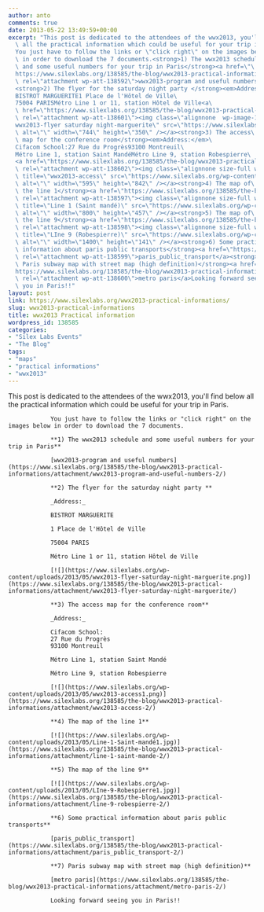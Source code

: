 ```yaml
---
author: anto
comments: true
date: 2013-05-22 13:49:59+00:00
excerpt: "This post is dedicated to the attendees of the wwx2013, you'll find below\
  \ all the practical information which could be useful for your trip in Paris.\
  You just have to follow the links or \"click right\" on the images below\
  \ in order to download the 7 documents.<strong>1) The wwx2013 schedule\
  \ and some useful numbers for your trip in Paris</strong><a href=\"\
  https://www.silexlabs.org/138585/the-blog/wwx2013-practical-informations/attachment/wwx2013-program-and-useful-numbers-2/\"\
  \ rel=\"attachment wp-att-138592\">wwx2013-program and useful numbers</a>\
  <strong>2) The flyer for the saturday night party </strong><em>Address:</em>\
  BISTROT MARGUERITE1 Place de l'Hôtel de Ville\
  75004 PARISMétro Line 1 or 11, station Hôtel de Ville<a\
  \ href=\"https://www.silexlabs.org/138585/the-blog/wwx2013-practical-informations/attachment/wwx2013-flyer-saturday-night-marguerite/\"\
  \ rel=\"attachment wp-att-138601\"><img class=\"alignnone  wp-image-138601\" title=\"\
  wwx2013-flyer saturday night-marguerite\" src=\"https://www.silexlabs.org/wp-content/uploads/2013/05/wwx2013-flyer-saturday-night-marguerite.png\"\
  \ alt=\"\" width=\"744\" height=\"350\" /></a><strong>3) The access\
  \ map for the conference room</strong><em>Address:</em>\
  Cifacom School:27 Rue du Progrès93100 Montreuil\
  Métro Line 1, station Saint MandéMétro Line 9, station Robespierre\
  <a href=\"https://www.silexlabs.org/138585/the-blog/wwx2013-practical-informations/attachment/wwx2013-access-2/\"\
  \ rel=\"attachment wp-att-138602\"><img class=\"alignnone size-full wp-image-138602\"\
  \ title=\"wwx2013-access\" src=\"https://www.silexlabs.org/wp-content/uploads/2013/05/wwx2013-access1.png\"\
  \ alt=\"\" width=\"595\" height=\"842\" /></a><strong>4) The map of\
  \ the line 1</strong><a href=\"https://www.silexlabs.org/138585/the-blog/wwx2013-practical-informations/attachment/line-1-saint-mande-2/\"\
  \ rel=\"attachment wp-att-138597\"><img class=\"alignnone size-full wp-image-138597\"\
  \ title=\"Line 1 (Saint mandé)\" src=\"https://www.silexlabs.org/wp-content/uploads/2013/05/Line-1-Saint-mandé1.jpg\"\
  \ alt=\"\" width=\"800\" height=\"457\" /></a><strong>5) The map of\
  \ the line 9</strong><a href=\"https://www.silexlabs.org/138585/the-blog/wwx2013-practical-informations/attachment/line-9-robespierre-2/\"\
  \ rel=\"attachment wp-att-138598\"><img class=\"alignnone size-full wp-image-138598\"\
  \ title=\"LIne 9 (Robespierre)\" src=\"https://www.silexlabs.org/wp-content/uploads/2013/05/LIne-9-Robespierre1.jpg\"\
  \ alt=\"\" width=\"1400\" height=\"141\" /></a><strong>6) Some practical\
  \ information about paris public transports</strong><a href=\"https://www.silexlabs.org/138585/the-blog/wwx2013-practical-informations/attachment/paris_public_transport-2/\"\
  \ rel=\"attachment wp-att-138599\">paris_public_transport</a><strong>7)\
  \ Paris subway map with street map (high definition)</strong><a href=\"\
  https://www.silexlabs.org/138585/the-blog/wwx2013-practical-informations/attachment/metro-paris-2/\"\
  \ rel=\"attachment wp-att-138600\">metro paris</a>Looking forward seeing\
  \ you in Paris!!"
layout: post
link: https://www.silexlabs.org/wwx2013-practical-informations/
slug: wwx2013-practical-informations
title: wwx2013 Practical information
wordpress_id: 138585
categories:
- "Silex Labs Events"
- "The Blog"
tags:
- "maps"
- "practical informations"
- "wwx2013"
---
```


This post is dedicated to the attendees of the wwx2013, you'll find below all the practical information which could be useful for your trip in Paris.

				You just have to follow the links or "click right" on the images below in order to download the 7 documents.

				**1) The wwx2013 schedule and some useful numbers for your trip in Paris**

				[wwx2013-program and useful numbers](https://www.silexlabs.org/138585/the-blog/wwx2013-practical-informations/attachment/wwx2013-program-and-useful-numbers-2/)

				**2) The flyer for the saturday night party **

				_Address:_

				BISTROT MARGUERITE

				1 Place de l'Hôtel de Ville

				75004 PARIS

				Métro Line 1 or 11, station Hôtel de Ville

				[![](https://www.silexlabs.org/wp-content/uploads/2013/05/wwx2013-flyer-saturday-night-marguerite.png)](https://www.silexlabs.org/138585/the-blog/wwx2013-practical-informations/attachment/wwx2013-flyer-saturday-night-marguerite/)

				**3) The access map for the conference room**

				_Address:_

				Cifacom School:
				27 Rue du Progrès
				93100 Montreuil

				Métro Line 1, station Saint Mandé

				Métro Line 9, station Robespierre

				[![](https://www.silexlabs.org/wp-content/uploads/2013/05/wwx2013-access1.png)](https://www.silexlabs.org/138585/the-blog/wwx2013-practical-informations/attachment/wwx2013-access-2/)

				**4) The map of the line 1**

				[![](https://www.silexlabs.org/wp-content/uploads/2013/05/Line-1-Saint-mandé1.jpg)](https://www.silexlabs.org/138585/the-blog/wwx2013-practical-informations/attachment/line-1-saint-mande-2/)

				**5) The map of the line 9**

				[![](https://www.silexlabs.org/wp-content/uploads/2013/05/LIne-9-Robespierre1.jpg)](https://www.silexlabs.org/138585/the-blog/wwx2013-practical-informations/attachment/line-9-robespierre-2/)

				**6) Some practical information about paris public transports**

				[paris_public_transport](https://www.silexlabs.org/138585/the-blog/wwx2013-practical-informations/attachment/paris_public_transport-2/)

				**7) Paris subway map with street map (high definition)**

				[metro paris](https://www.silexlabs.org/138585/the-blog/wwx2013-practical-informations/attachment/metro-paris-2/)

				Looking forward seeing you in Paris!!

